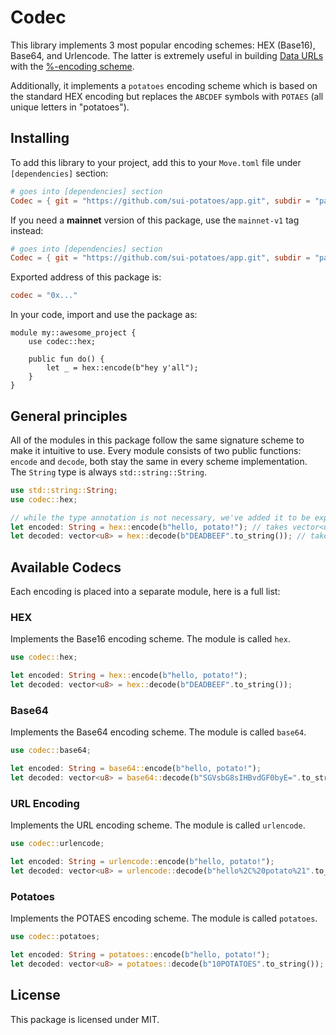 # Codec

This library implements 3 most popular encoding schemes: HEX (Base16), Base64,
and Urlencode. The latter is extremely useful in building
[Data URLs](https://datatracker.ietf.org/doc/html/rfc2397) with the
[%-encoding scheme](https://datatracker.ietf.org/doc/html/rfc3986).

Additionally, it implements a `potatoes` encoding scheme which is based on the
standard HEX encoding but replaces the `ABCDEF` symbols with `POTAES` (all unique
letters in "potatoes").

## Installing

To add this library to your project, add this to your `Move.toml` file under
`[dependencies]` section:

```toml
# goes into [dependencies] section
Codec = { git = "https://github.com/sui-potatoes/app.git", subdir = "packages/codec", rev = "codec@testnet-v1" }
```

If you need a **mainnet** version of this package, use the `mainnet-v1` tag instead:

```toml
# goes into [dependencies] section
Codec = { git = "https://github.com/sui-potatoes/app.git", subdir = "packages/codec", rev = "codec@mainnet-v1" }
```


Exported address of this package is:

```toml
codec = "0x..."
```

In your code, import and use the package as:

```move
module my::awesome_project {
    use codec::hex;

    public fun do() {
        let _ = hex::encode(b"hey y'all");
    }
}
```

## General principles

All of the modules in this package follow the same signature scheme to make it
intuitive to use. Every module consists of two public functions: `encode` and
`decode`, both stay the same in every scheme implementation. The `String` type
is always `std::string::String`.

```rust
use std::string::String;
use codec::hex;

// while the type annotation is not necessary, we've added it to be explicit
let encoded: String = hex::encode(b"hello, potato!"); // takes vector<u8>
let decoded: vector<u8> = hex::decode(b"DEADBEEF".to_string()); // takes String
```

## Available Codecs

Each encoding is placed into a separate module, here is a full list:

### HEX

Implements the Base16 encoding scheme. The module is called `hex`.
```rust
use codec::hex;

let encoded: String = hex::encode(b"hello, potato!");
let decoded: vector<u8> = hex::decode(b"DEADBEEF".to_string());
```

### Base64

Implements the Base64 encoding scheme. The module is called `base64`.
```rust
use codec::base64;

let encoded: String = base64::encode(b"hello, potato!");
let decoded: vector<u8> = base64::decode(b"SGVsbG8sIHBvdGF0byE=".to_string());
```

### URL Encoding

Implements the URL encoding scheme. The module is called `urlencode`.
```rust
use codec::urlencode;

let encoded: String = urlencode::encode(b"hello, potato!");
let decoded: vector<u8> = urlencode::decode(b"hello%2C%20potato%21".to_string());
```

### Potatoes

Implements the POTAES encoding scheme. The module is called `potatoes`.
```rust
use codec::potatoes;

let encoded: String = potatoes::encode(b"hello, potato!");
let decoded: vector<u8> = potatoes::decode(b"10POTATOES".to_string());
```

## License

This package is licensed under MIT.
